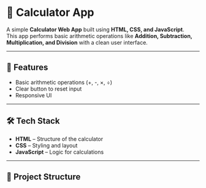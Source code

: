 # 🧮 Calculator App

A simple **Calculator Web App** built using **HTML, CSS, and JavaScript**.  
This app performs basic arithmetic operations like **Addition, Subtraction, Multiplication, and Division** with a clean user interface.

---

## 🚀 Features
- Basic arithmetic operations (+, -, ×, ÷)
- Clear button to reset input
- Responsive UI
 

---

## 🛠️ Tech Stack
- **HTML** – Structure of the calculator
- **CSS** – Styling and layout
- **JavaScript** – Logic for calculations

---

## 📂 Project Structure
